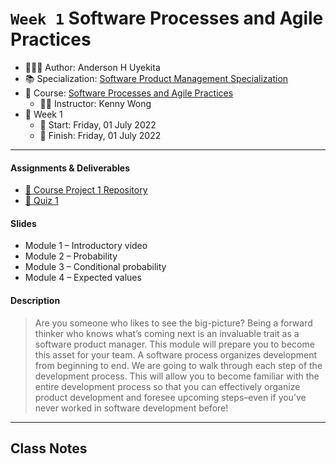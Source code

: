 `Week 1` Software Processes and Agile Practices
================

-   👨🏻‍💻 Author: Anderson H Uyekita
-   📚 Specialization:
    <a href="https://www.coursera.org/specializations/product-management"
    target="_blank" rel="noopener">Software Product Management
    Specialization</a>
-   📖 Course: <a
    href="https://www.coursera.org/learn/software-processes-and-agile-practices"
    target="_blank" rel="noopener">Software Processes and Agile
    Practices</a>
    -   🧑‍🏫 Instructor: Kenny Wong
-   📆 Week 1
    -   🚦 Start: Friday, 01 July 2022
    -   🏁 Finish: Friday, 01 July 2022

------------------------------------------------------------------------

#### Assignments & Deliverables

-   [🚀 Course Project 1
    Repository](https://github.com/AndersonUyekita/software-processes-and-agile-practices_course-project-1)
-   [📝 Quiz 1](./quiz-1_software-processes-and-agile-practices.md)

#### Slides

-   Module 1 – Introductory video
-   Module 2 – Probability
-   Module 3 – Conditional probability
-   Module 4 – Expected values

#### Description

> Are you someone who likes to see the big-picture? Being a forward
> thinker who knows what’s coming next is an invaluable trait as a
> software product manager. This module will prepare you to become this
> asset for your team. A software process organizes development from
> beginning to end. We are going to walk through each step of the
> development process. This will allow you to become familiar with the
> entire development process so that you can effectively organize
> product development and foresee upcoming steps–even if you’ve never
> worked in software development before!

------------------------------------------------------------------------

## Class Notes

